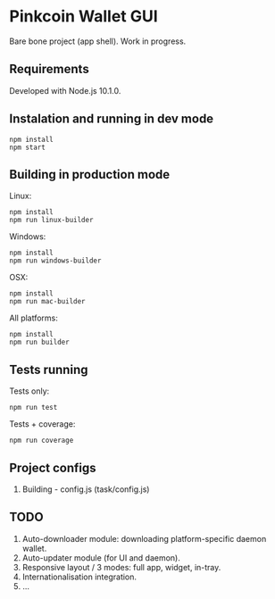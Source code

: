 # Pinkcoin Wallet GUI

Bare bone project (app shell). Work in progress.

## Requirements

Developed with Node.js 10.1.0.

## Instalation and running in dev mode

```
npm install
npm start
```

## Building in production mode

Linux:

```
npm install
npm run linux-builder
```

Windows:

```
npm install
npm run windows-builder
```

OSX:

```
npm install
npm run mac-builder
```

All platforms:

```
npm install
npm run builder
```

## Tests running

Tests only:
```
npm run test
```

Tests + coverage:
```
npm run coverage
```

## Project configs

1. Building - config.js (task/config.js)

## TODO

1. Auto-downloader module: downloading platform-specific daemon wallet.
2. Auto-updater module (for UI and daemon).
3. Responsive layout / 3 modes: full app, widget, in-tray.
4. Internationalisation integration.
5. ...